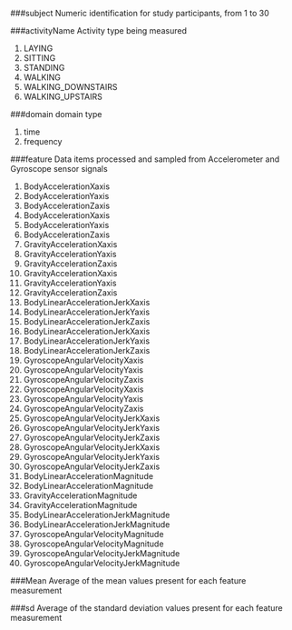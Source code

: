 ###subject
	Numeric identification for study participants, from 1 to 30

###activityName
	Activity type being measured
		<ol>
		<li>LAYING</li>
		<li>SITTING</li>
		<li>STANDING</li>
		<li>WALKING</li>
		<li>WALKING_DOWNSTAIRS</li>
		<li>WALKING_UPSTAIRS</li>
		</ol>
	
###domain
	domain type
		<ol>
		<li>time</li>
		<li>frequency</li>
		</ol>

###feature
	Data items processed and sampled from Accelerometer and Gyroscope
	sensor signals
			<ol>
			<li>BodyAccelerationXaxis</li>
            <li>BodyAccelerationYaxis</li>
            <li>BodyAccelerationZaxis</li>
            <li>BodyAccelerationXaxis</li>
            <li>BodyAccelerationYaxis</li>
            <li>BodyAccelerationZaxis</li>
            <li>GravityAccelerationXaxis</li>
            <li>GravityAccelerationYaxis</li>
            <li>GravityAccelerationZaxis</li>
            <li>GravityAccelerationXaxis</li>
            <li>GravityAccelerationYaxis</li>
            <li>GravityAccelerationZaxis</li>
            <li>BodyLinearAccelerationJerkXaxis</li>
            <li>BodyLinearAccelerationJerkYaxis</li>
            <li>BodyLinearAccelerationJerkZaxis</li>
            <li>BodyLinearAccelerationJerkXaxis</li>
            <li>BodyLinearAccelerationJerkYaxis</li>
            <li>BodyLinearAccelerationJerkZaxis</li>
            <li>GyroscopeAngularVelocityXaxis</li>
            <li>GyroscopeAngularVelocityYaxis</li>
            <li>GyroscopeAngularVelocityZaxis</li>
            <li>GyroscopeAngularVelocityXaxis</li>
            <li>GyroscopeAngularVelocityYaxis</li>
            <li>GyroscopeAngularVelocityZaxis</li>
            <li>GyroscopeAngularVelocityJerkXaxis</li>
            <li>GyroscopeAngularVelocityJerkYaxis</li>
            <li>GyroscopeAngularVelocityJerkZaxis</li>
            <li>GyroscopeAngularVelocityJerkXaxis</li>
            <li>GyroscopeAngularVelocityJerkYaxis</li>
            <li>GyroscopeAngularVelocityJerkZaxis</li>
            <li>BodyLinearAccelerationMagnitude</li>
            <li>BodyLinearAccelerationMagnitude</li>
            <li>GravityAccelerationMagnitude</li>
            <li>GravityAccelerationMagnitude</li>
            <li>BodyLinearAccelerationJerkMagnitude</li>
            <li>BodyLinearAccelerationJerkMagnitude</li>
            <li>GyroscopeAngularVelocityMagnitude</li>
            <li>GyroscopeAngularVelocityMagnitude</li>
            <li>GyroscopeAngularVelocityJerkMagnitude</li>
            <li>GyroscopeAngularVelocityJerkMagnitude</li>
			</ol>

###Mean
	Average of the mean values present for each feature measurement

###sd
	Average of the standard deviation values present for each feature measurement
